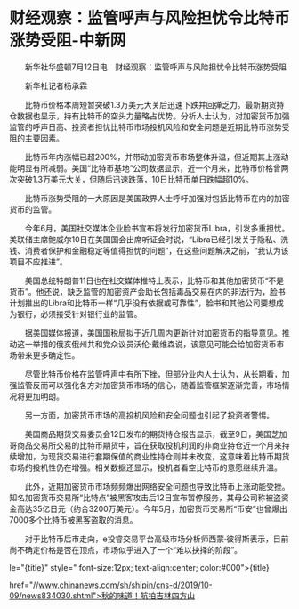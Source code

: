 # 财经观察：监管呼声与风险担忧令比特币涨势受阻-中新网

　　新华社华盛顿7月12日电　财经观察：监管呼声与风险担忧令比特币涨势受阻

　　新华社记者杨承霖

　　比特币价格本周短暂突破1.3万美元大关后迅速下跌并回弹乏力。最新期货持仓数据也显示，持有比特币的空头力量略占优势。分析人士认为，对加密货币加强监管的呼声日高、投资者担忧比特币市场投机风险和安全问题是近期比特币涨势受阻的主要因素。

　　比特币年内涨幅已超200%，并带动加密货币市场整体升温，但近期其上涨动能明显有所减弱。美国“比特币基地”公司数据显示，近一个月来，比特币价格曾两次突破1.3万美元大关，但随后迅速跌落，10日比特币单日跌幅超10%。

　　比特币涨势受阻的一大原因是美国政界人士呼吁加强对包括比特币在内的加密货币的监管。

　　今年6月，美国社交媒体企业脸书宣布将发行加密货币Libra，引发多重担忧。美联储主席鲍威尔10日在美国国会出席听证会时说，“Libra已经引发关于隐私、洗钱、消费者保护和金融稳定等值得担忧的问题”，在这些问题解决之前，“我认为该项目不应推进”。

　　美国总统特朗普11日也在社交媒体推特上表示，比特币和其他加密货币“不是货币”。他还说，缺乏监管的加密资产会助长包括毒品交易在内的非法行为，脸书计划推出的Libra和比特币一样“几乎没有依据或可靠性”，脸书和其他公司要想成为银行，必须接受针对银行业的监管。

　　据美国媒体报道，美国国税局拟于近几周内更新针对加密货币的指导意见。推动这一举措的俄亥俄州共和党众议员沃伦·戴维森说，该意见可能会给加密货币市场带来更多确定性。

　　尽管比特币价格在监管呼声中有所下挫，但部分业内人士认为，从长期看，加强监管反而可以强化各方对加密货币市场的信心，随着监管框架逐渐完善，市场情况将更加明朗。

　　另一方面，加密货币市场的高投机风险和安全问题也引起了投资者警惕。

　　美国商品期货交易委员会12日发布的期货持仓报告显示，截至9日，美国芝加哥商品交易所交易的比特币期货中，旨在获取投机利润的非商业持仓近一个月来持续增加，为现货交易进行套期保值的商业性持仓则并未改变，这意味着比特币期货市场的投机性仍在增强。相关数据还显示，投机者看空比特币的意愿继续升温。

　　此外，近期加密货币市场频频爆出网络安全问题也导致比特币上涨动能受挫。知名加密货币交易所“比特点”被黑客攻击后12日宣布暂停服务，其母公司称被盗资金高达35亿日元（约合3200万美元）。今年5月，加密货币交易所“币安”也曾爆出7000多个比特币被黑客盗取的消息。

　　对于比特币后市走向，e投睿交易平台高级市场分析师西蒙·彼得斯表示，目前尚不确定价格是否在顶点，市场似乎进入了一个“难以抉择的阶段”。

le="{title}" style=" font-size:12px; text-align:center; color:#000">{title}

href="//www.chinanews.com/sh/shipin/cns-d/2019/10-09/news834030.shtml">秋的味道！航拍吉林四方山
